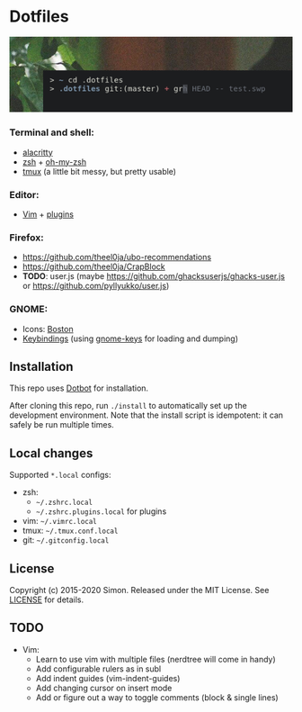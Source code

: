 # Dotfiles

![screenshot](/screenshot.png)

### Terminal and shell:

- [alacritty](/alacritty.yml)
- [zsh](/zshrc) + [oh-my-zsh](/oh-my-zsh/custom/themes)
- [tmux](/tmux.conf) (a little bit messy, but pretty usable)

### Editor:

- [Vim](/vimrc) + [plugins](/vim/pack/vendor/start)

### Firefox:

- https://github.com/theel0ja/ubo-recommendations
- https://github.com/theel0ja/CrapBlock
- **TODO**: user.js (maybe https://github.com/ghacksuserjs/ghacks-user.js or https://github.com/pyllyukko/user.js)

### GNOME:

- Icons: [Boston](https://github.com/heychrisd/Boston-Icons)
- [Keybindings](keys.conf) (using [gnome-keys](/bin/gnome-keys) for loading and dumping)

## Installation

This repo uses [Dotbot](https://github.com/anishathalye/dotbot) for installation.

After cloning this repo, run `./install` to automatically set up the development environment.
Note that the install script is idempotent: it can safely be run multiple times.

## Local changes

Supported `*.local` configs:
- zsh:
  - `~/.zshrc.local`
  - `~/.zshrc.plugins.local` for plugins
- vim: `~/.vimrc.local`
- tmux: `~/.tmux.conf.local`
- git: `~/.gitconfig.local`

## License

Copyright (c) 2015-2020 Simon. Released under the MIT License. See [LICENSE](/LICENSE) for details.

## TODO

- Vim:
  - Learn to use vim with multiple files (nerdtree will come in handy)
  - Add configurable rulers as in subl
  - Add indent guides (vim-indent-guides)
  - Add changing cursor on insert mode
  - Add or figure out a way to toggle comments (block & single lines)
